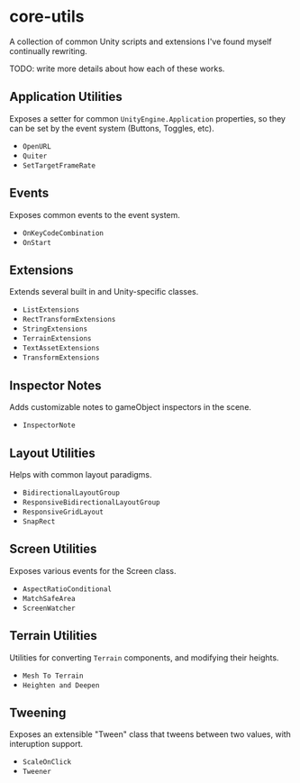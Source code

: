 # core-utils

A collection of common Unity scripts and extensions I've found myself continually rewriting.

TODO: write more details about how each of these works.

## Application Utilities

Exposes a setter for common `UnityEngine.Application` properties, so they can be set by the event system (Buttons, Toggles, etc).

- `OpenURL`
- `Quiter`
- `SetTargetFrameRate`

## Events

Exposes common events to the event system.

- `OnKeyCodeCombination`
- `OnStart`

## Extensions

Extends several built in and Unity-specific classes.

- `ListExtensions`
- `RectTransformExtensions`
- `StringExtensions`
- `TerrainExtensions`
- `TextAssetExtensions`
- `TransformExtensions`

## Inspector Notes

Adds customizable notes to gameObject inspectors in the scene.

- `InspectorNote`

## Layout Utilities

Helps with common layout paradigms.

- `BidirectionalLayoutGroup`
- `ResponsiveBidirectionalLayoutGroup`
- `ResponsiveGridLayout`
- `SnapRect`

## Screen Utilities

Exposes various events for the Screen class.

- `AspectRatioConditional`
- `MatchSafeArea`
- `ScreenWatcher`

## Terrain Utilities

Utilities for converting `Terrain` components, and modifying their heights.

- `Mesh To Terrain`
- `Heighten and Deepen`

## Tweening

Exposes an extensible "Tween" class that tweens between two values, with interuption support.

- `ScaleOnClick`
- `Tweener`